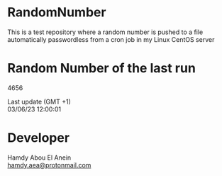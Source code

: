 # RandomNumber    
This is a test repository where a random number is pushed to a file automatically passwordless from a cron job in my Linux CentOS server    
# Random Number of the last run   
4656
      
Last update (GMT +1)    
03/06/23 12:00:01
# Developer    
Hamdy Abou El Anein   
hamdy.aea@protonmail.com
